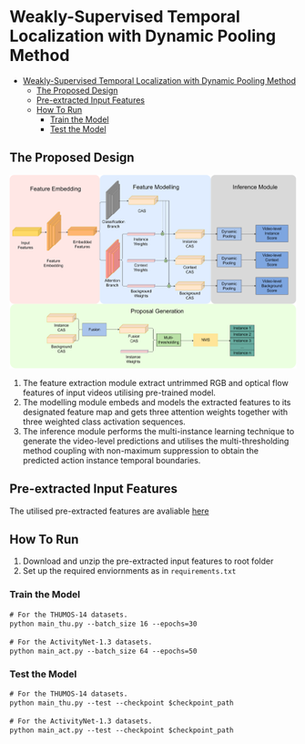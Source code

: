 # Weakly-Supervised Temporal Localization with Dynamic Pooling Method

- [Weakly-Supervised Temporal Localization with Dynamic Pooling Method](#weakly-supervised-temporal-localization-with-dynamic-pooling-method)
  - [The Proposed Design](#the-proposed-design)
  - [Pre-extracted Input Features](#pre-extracted-input-features)
  - [How To Run](#how-to-run)
    - [Train the Model](#train-the-model)
    - [Test the Model](#test-the-model)


## The Proposed Design

![](./figs/model_round.png)
1.  The feature extraction module extract untrimmed RGB and optical flow features of input videos utilising pre-trained model. 
2.  The modelling module embeds and models the extracted features to its designated feature map and gets three attention weights together with three weighted class activation sequences. 
3.  The inference module performs the multi-instance learning technique to generate the video-level predictions and utilises the multi-thresholding method coupling with non-maximum suppression to obtain the predicted action instance temporal boundaries.

## Pre-extracted Input Features
The utilised pre-extracted features are avaliable [here](https://drive.google.com/file/d/1UqHgEXfHOw-PFUPjwbupUjxFta2d74bO/view?usp=sharing)

## How To Run
1. Download and unzip the pre-extracted input features to root folder
2. Set up the required enviornments as in `requirements.txt`

### Train the Model
```
# For the THUMOS-14 datasets.
python main_thu.py --batch_size 16 --epochs=30

# For the ActivityNet-1.3 datasets.
python main_act.py --batch_size 64 --epochs=50
```

### Test the Model
```
# For the THUMOS-14 datasets.
python main_thu.py --test --checkpoint $checkpoint_path

# For the ActivityNet-1.3 datasets.
python main_act.py --test --checkpoint $checkpoint_path
```
